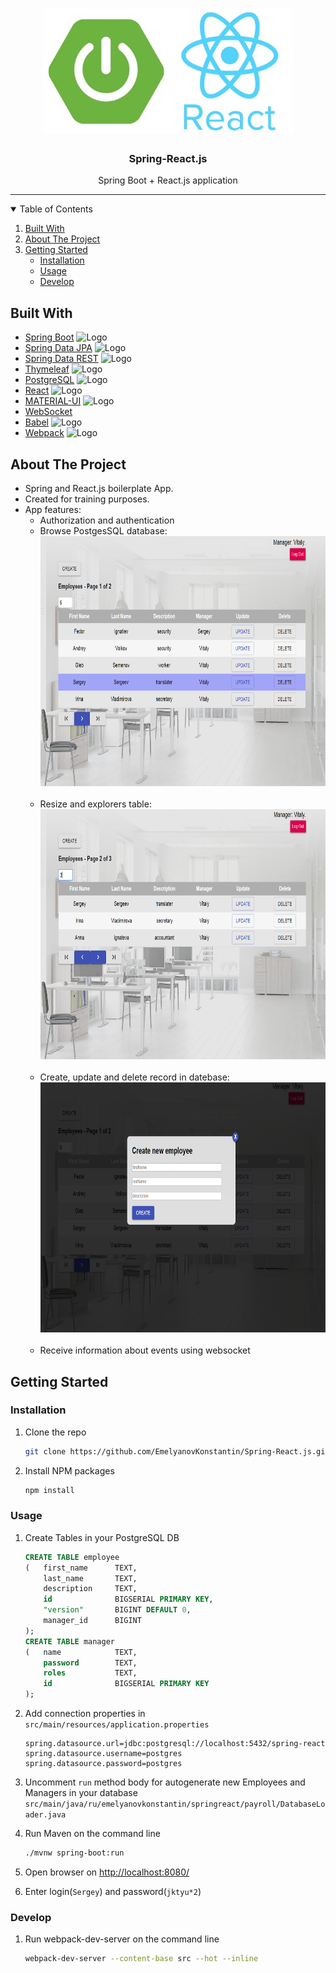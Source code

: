 <!-- PROJECT LOGO -->
<h1 align="center">
  <img src="images/img.jpeg" height="200" alt="ArminC AutoExec"></a>
</h1>
<p align="center">
  <h3 align="center">Spring-React.js</h3>

  <p align="center">
    Spring Boot + React.js application
</p>


---
<!-- TABLE OF CONTENTS -->
<details open="open">
  <summary>Table of Contents</summary>
  <ol>
     <li>
      <a href="#built-with">Built With</a>
     </li>
    <li>
      <a href="#about-the-project">About The Project</a>
    </li>
    <li>
      <a href="#getting-started">Getting Started</a>
      <ul>
        <li><a href="#installation">Installation</a></li>
        <li><a href="#usage">Usage</a></li>
        <li><a href="#develop">Develop</a></li>
      </ul>
    </li>
  </ol>
</details>

## Built With
* [Spring Boot](https://spring.io/projects/spring-boot) <img src="https://spring.io/images/spring-logo-9146a4d3298760c2e7e49595184e1975.svg" alt="Logo" width="" height="10">
* [Spring Data JPA](https://spring.io/projects/spring-data-jpa) <img src="https://spring.io/images/spring-logo-9146a4d3298760c2e7e49595184e1975.svg" alt="Logo" width="" height="10">
* [Spring Data REST](https://spring.io/projects/spring-data-rest) <img src="https://spring.io/images/spring-logo-9146a4d3298760c2e7e49595184e1975.svg" alt="Logo" width="" height="10">
* [Thymeleaf](https://www.thymeleaf.org) <img src="https://www.thymeleaf.org/images/thymeleaf.png" alt="Logo" width="" height="10">
* [PostgreSQL](https://www.postgresql.org) <img src="https://www.postgresql.org/media/img/about/press/elephant.png" alt="Logo" width="" height="10">
* [React](reactjs.org) <img src="https://upload.wikimedia.org/wikipedia/commons/a/a7/React-icon.svg" alt="Logo" width="" height="10">
* [MATERIAL-UI](https://material-ui.com) <img src="https://material-ui.com/static/logo_raw.svg" alt="Logo" width="" height="10">
* [WebSocket]()
* [Babel](https://babeljs.io) <img src="https://d33wubrfki0l68.cloudfront.net/7a197cfe44548cc1a3f581152af70a3051e11671/78df8/img/babel.svg" alt="Logo" width="" height="10">
* [Webpack](https://webpack.js.org) <img src="https://webpack.js.org/site-logo.1fcab817090e78435061.svg" alt="Logo" width="" height="10">

<!-- ABOUT THE PROJECT -->
## About The Project
* Spring and React.js boilerplate App.<br>
* Created for training purposes.<br>
* App features:<br>
  * Authorization and authentication<br>
  * Browse PostgesSQL database:<br>
<img src="https://github.com/EmelyanovKonstantin/Spring-React.js/blob/master/images/browse.png?raw=true" alt="Logo" width="" height="400"><br><br>
  * Resize and explorers table:<br>
<img src="https://github.com/EmelyanovKonstantin/Spring-React.js/blob/master/images/resize.png?raw=true" alt="Logo" width="" height="400"><br><br>
  * Create, update and delete record in datebase:<br>
<img src="https://github.com/EmelyanovKonstantin/Spring-React.js/blob/master/images/create.png?raw=true" alt="Logo" width="" height="400"><br><br>
  * Receive information about events using websocket
  
<!-- GETTING STARTED -->
## Getting Started

### Installation

1. Clone the repo
   ```sh
   git clone https://github.com/EmelyanovKonstantin/Spring-React.js.git
   ```
2. Install NPM packages
   ```sh
   npm install
   ```
   
<!-- USAGE EXAMPLES -->
### Usage
1. Create Tables in your PostgreSQL DB
   ```sql
   CREATE TABLE employee
   (   first_name      TEXT,
       last_name       TEXT,
       description     TEXT,
       id              BIGSERIAL PRIMARY KEY,
       "version"       BIGINT DEFAULT 0,
       manager_id      BIGINT
   );
   CREATE TABLE manager
   (   name            TEXT,
       password        TEXT,
       roles           TEXT,
       id              BIGSERIAL PRIMARY KEY
   );
   ```
   
2. Add connection properties in `src/main/resources/application.properties`
   ```code
   spring.datasource.url=jdbc:postgresql://localhost:5432/spring-react
   spring.datasource.username=postgres
   spring.datasource.password=postgres
   ```
   
3. Uncomment `run` method body for autogenerate new Employees and Managers in your database
  `src/main/java/ru/emelyanovkonstantin/springreact/payroll/DatabaseLoader.java`

4. Run Maven on the command line
   ```sh
   ./mvnw spring-boot:run
   ```
5. Open browser on [http://localhost:8080/](http://localhost:8080/)
6. Enter login(`Sergey`) and password(`jktyu*2`)

<!-- DEVELOP -->
### Develop
1. Run webpack-dev-server on the command line
   ```sh
   webpack-dev-server --content-base src --hot --inline
   ```
